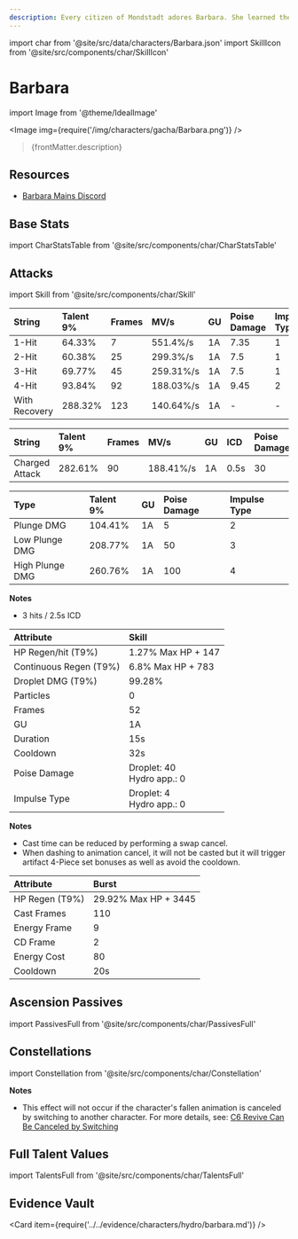 ```yaml
---
description: Every citizen of Mondstadt adores Barbara. She learned the word "idol" from a magazine.
---
```


import char from '@site/src/data/characters/Barbara.json'
import SkillIcon from '@site/src/components/char/SkillIcon'

# Barbara

import Image from '@theme/IdealImage'

<Image img={require('/img/characters/gacha/Barbara.png')} />
<blockquote>{frontMatter.description}</blockquote>

## Resources

* [Barbara Mains Discord](https://discord.gg/6vVQcsrAgN)

## Base Stats

import CharStatsTable from '@site/src/components/char/CharStatsTable'

<CharStatsTable char={char} />

## Attacks

import Skill from '@site/src/components/char/Skill'

<Tabs>
<TabItem value='na' label='Normal Attacks'>
<SkillIcon char={char} skill='na' />
<div class='talent-columns'>
<Skill char={char} skill='na' sectionFilter='Normal Attack' />

| String        | Talent 9% | Frames | MV/s      | GU  | Poise Damage | Impulse Type |
| :------------ | :-------- | :----- | :-------- | :-- | :----------- | :----------- |
| 1-Hit         | 64.33%    | 7      | 551.4%/s  | 1A  | 7.35         | 1            |
| 2-Hit         | 60.38%    | 25     | 299.3%/s  | 1A  | 7.5          | 1            |
| 3-Hit         | 69.77%    | 45     | 259.31%/s | 1A  | 7.5          | 1            |
| 4-Hit         | 93.84%    | 92     | 188.03%/s | 1A  | 9.45         | 2            |
| With Recovery | 288.32%   | 123    | 140.64%/s | 1A  | -            | -            |

</div>
<div class='talent-columns'>
<Skill char={char} skill='na' sectionFilter='Charged Attack' />

| String         | Talent 9% | Frames | MV/s      | GU  | ICD  | Poise Damage | Impulse Type |
| :------------- | :-------- | :----- | :-------- | :-- | :--- | :----------- | :----------- |
| Charged Attack | 282.61%   | 90     | 188.41%/s | 1A  | 0.5s | 30           | 3            |

</div>
<div class='talent-columns'>
<Skill char={char} skill='na' sectionFilter='Plunging Attack' />

| Type            | Talent 9% | GU  | Poise Damage | Impulse Type |
| :-------------- | :-------- | :-- | :----------- | :----------- |
| Plunge DMG      | 104.41%   | 1A  | 5            | 2            |
| Low Plunge DMG  | 208.77%   | 1A  | 50           | 3            |
| High Plunge DMG | 260.76%   | 1A  | 100          | 4            |

</div>

**Notes**

* 3 hits / 2.5s ICD

</TabItem>

<TabItem value='e' label='Skill'>
<SkillIcon char={char} skill='e' />
<div class='talent-columns'>
<Skill char={char} skill='e' />

| Attribute                | Skill                           |
| :----------------------- | :------------------------------ |
| HP Regen/hit \(T9%\)     | 1.27% Max HP + 147              |
| Continuous Regen \(T9%\) | 6.8% Max HP + 783               |
| Droplet DMG \(T9%\)      | 99.28%                          |
| Particles                | 0                               |
| Frames                   | 52                              |
| GU                       | 1A                              |
| Duration                 | 15s                             |
| Cooldown                 | 32s                             |
| Poise Damage             | Droplet: 40 <br/> Hydro app.: 0 |
| Impulse Type             | Droplet: 4 <br/> Hydro app.: 0  |

</div>

**Notes**

* Cast time can be reduced by performing a swap cancel.
* When dashing to animation cancel, it will not be casted but it will trigger artifact 4-Piece set bonuses as well as avoid the cooldown.

</TabItem>

<TabItem value='q' label='Burst'>
<SkillIcon char={char} skill='q' />
<div class='talent-columns'>
<Skill char={char} skill='q'/>

| Attribute        | Burst                |
| :--------------- | :------------------- |
| HP Regen \(T9%\) | 29.92% Max HP + 3445 |
| Cast Frames      | 110                  |
| Energy Frame     | 9                    |
| CD Frame         | 2                    |
| Energy Cost      | 80                   |
| Cooldown         | 20s                  |

</div>
</TabItem>
</Tabs>

## Ascension Passives

import PassivesFull from '@site/src/components/char/PassivesFull'

<PassivesFull char={char} />

## Constellations

import Constellation from '@site/src/components/char/Constellation'

<Tabs>
<TabItem value='c1' label='C1'>
<Constellation char={char} constellation={1} />
</TabItem>

<TabItem value='c2' label='C2'>
<Constellation char={char} constellation={2} />
</TabItem>

<TabItem value='c3' label='C3'>
<Constellation char={char} constellation={3} />
</TabItem>

<TabItem value='c4' label='C4'>
<Constellation char={char} constellation={4} />
</TabItem>

<TabItem value='c5' label='C5'>
<Constellation char={char} constellation={5} />
</TabItem>

<TabItem value='c6' label='C6'>
<Constellation char={char} constellation={6} />

**Notes**

* This effect will not occur if the character's fallen animation is canceled by switching to another character. For more details, see: [C6 Revive Can Be Canceled by Switching](../../evidence/characters/hydro/barbara.md#c6-revive-can-be-canceled-by-switching)

</TabItem>
</Tabs>

## Full Talent Values

import TalentsFull from '@site/src/components/char/TalentsFull'

<TalentsFull char={char}/>

## Evidence Vault

<Card item={require('../../evidence/characters/hydro/barbara.md')} />

